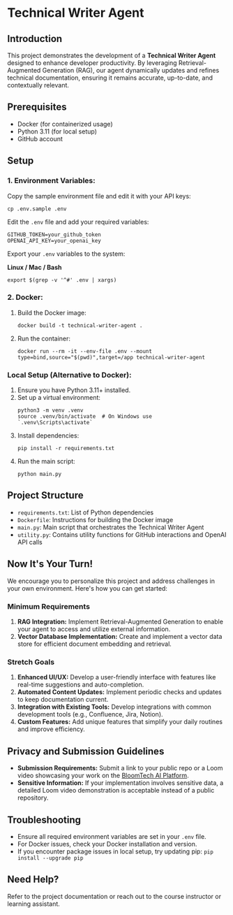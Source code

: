 # Technical Writer Agent

## Introduction
This project demonstrates the development of a **Technical Writer Agent** designed to enhance developer productivity. By leveraging Retrieval-Augmented Generation (RAG), our agent dynamically updates and refines technical documentation, ensuring it remains accurate, up-to-date, and contextually relevant.

## Prerequisites
- Docker (for containerized usage)
- Python 3.11 (for local setup)
- GitHub account

## Setup

### 1. Environment Variables:
Copy the sample environment file and edit it with your API keys:
   ```
   cp .env.sample .env
   ```
Edit the `.env` file and add your required variables:
   ```
   GITHUB_TOKEN=your_github_token
   OPENAI_API_KEY=your_openai_key
   ```
Export your `.env` variables to the system:

   **Linux / Mac / Bash**
   ```
   export $(grep -v '^#' .env | xargs)
   ```

### 2. Docker:
1. Build the Docker image:
   ```
   docker build -t technical-writer-agent .
   ```
2. Run the container:
   ```
   docker run --rm -it --env-file .env --mount type=bind,source="$(pwd)",target=/app technical-writer-agent
   ```

### Local Setup (Alternative to Docker):
1. Ensure you have Python 3.11+ installed.
2. Set up a virtual environment:
   ```
   python3 -m venv .venv
   source .venv/bin/activate  # On Windows use `.venv\Scripts\activate`
   ```
3. Install dependencies:
   ```
   pip install -r requirements.txt
   ```
4. Run the main script:
   ```
   python main.py
   ```

## Project Structure
- `requirements.txt`: List of Python dependencies
- `Dockerfile`: Instructions for building the Docker image
- `main.py`: Main script that orchestrates the Technical Writer Agent
- `utility.py`: Contains utility functions for GitHub interactions and OpenAI API calls

## Now It's Your Turn!
We encourage you to personalize this project and address challenges in your own environment. Here's how you can get started:

### Minimum Requirements
1. **RAG Integration:** Implement Retrieval-Augmented Generation to enable your agent to access and utilize external information.
2. **Vector Database Implementation:** Create and implement a vector data store for efficient document embedding and retrieval.

### Stretch Goals
1. **Enhanced UI/UX:** Develop a user-friendly interface with features like real-time suggestions and auto-completion.
2. **Automated Content Updates:** Implement periodic checks and updates to keep documentation current.
3. **Integration with Existing Tools:** Develop integrations with common development tools (e.g., Confluence, Jira, Notion).
4. **Custom Features:** Add unique features that simplify your daily routines and improve efficiency.

## Privacy and Submission Guidelines
- **Submission Requirements:** Submit a link to your public repo or a Loom video showcasing your work on the [BloomTech AI Platform](https://app.bloomtech.com).
- **Sensitive Information:** If your implementation involves sensitive data, a detailed Loom video demonstration is acceptable instead of a public repository.

## Troubleshooting
- Ensure all required environment variables are set in your `.env` file.
- For Docker issues, check your Docker installation and version.
- If you encounter package issues in local setup, try updating pip: `pip install --upgrade pip`

## Need Help?
Refer to the project documentation or reach out to the course instructor or learning assistant.